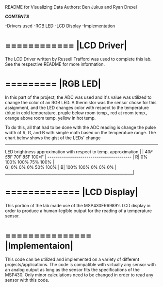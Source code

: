 README for Visualizing Data
Authors: Ben Jukus and Ryan Drexel

***CONTENTS***

-Drivers used
-RGB LED
-LCD Display
-Implementation

============
|LCD Driver|
============
The LCD Driver written by Russell Trafford was used to complete this lab. See the respective README for more information.

=========
|RGB LED|
=========
In this part of the project, the ADC was used and it's value was utilized to change the color of an RGB LED. A thermistor was the sensor chose
for this assignment, and the LED changes color with respect to the temperature (blue in cold temperature, pruple below room temp., red at room temp., orange above room temp. yellow in hot temp.

To do this, all that had to be done with the ADC reading is change the pulse width of R, G, and B with simple math based on the temperature range. The chart below shows the gist of the 
LEDs' change
__________________________________________________________________
LED brightness approximation with respect to temp. approximation  |
								  |
	40*F	55*F	70*F	85*F	100*F			  |
  -------------------------------------------			  |
R| 	0%	100%	100%	75%	100%			  |			
G|	0%	0%	0%	50%	100%			  |
B|	100%	100%	0%	0%	0%			  |
__________________________________________________________________|

=============
|LCD Display|
=============
This portion of the lab made use of the MSP430FR6989's LCD display in order to produce a human-legible output for the reading of a temperature sensor.

===============
|Implementaion|
===============
This code can be utilized and implemented on a variety of different projects/applications. The code is compatible with virtually any sensor with an analog output
as long as the sensor fits the specifications of the MSP430. Only minor calculations need to be changed in order to read any sensor with this code.
